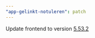 ```yaml
---
"app-gelinkt-notuleren": patch
---
```


Update frontend to version [5.53.2](https://github.com/lblod/frontend-gelinkt-notuleren/releases/tag/v5.53.2)
